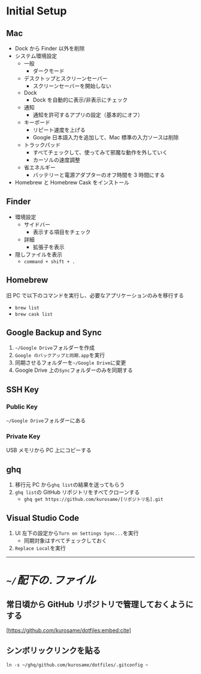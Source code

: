 # Initial Setup

## Mac

- Dock から Finder 以外を削除
- システム環境設定
  - 一般
    - ダークモード
  - デスクトップとスクリーンセーバー
    - スクリーンセーバーを開始しない
  - Dock
    - Dock を自動的に表示/非表示にチェック
  - 通知
    - 通知を許可するアプリの設定（基本的にオフ）
  - キーボード
    - リピート速度を上げる
    - Google 日本語入力を追加して、Mac 標準の入力ソースは削除
  - トラックパッド
    - すべてチェックして、使ってみて邪魔な動作を外していく
    - カーソルの速度調整
  - 省エネルギー
    - バッテリーと電源アダプターのオフ時間を 3 時間にする
- Homebrew と Homebrew Cask をインストール

## Finder

- 環境設定
  - サイドバー
    - 表示する項目をチェック
  - 詳細
    - 拡張子を表示
- 隠しファイルを表示
  - `command + shift + .`

## Homebrew

旧 PC で以下のコマンドを実行し、必要なアプリケーションのみを移行する

- `brew list`
- `brew cask list`

## Google Backup and Sync

1. `~/Google Drive`フォルダーを作成
1. `Google のバックアップと同期.app`を実行
1. 同期させるフォルダーを`~/Google Drive`に変更
1. Google Drive 上の`Sync`フォルダーのみを同期する

## SSH Key

### Public Key

`~/Google Drive`フォルダーにある

### Private Key

USB メモリから PC 上にコピーする

## ghq

1. 移行元 PC から`ghq list`の結果を送ってもらう
1. `ghq list`の GitHub リポジトリをすべてクローンする
   - `ghq get https://github.com/kurosame/[リポジトリ名].git`

## Visual Studio Code

1. UI 左下の設定から`Turn on Settings Sync...`を実行
   - 同期対象はすべてチェックしておく
1. `Replace Local`を実行

---

# _`~/`配下の`.`ファイル_

## 常日頃から GitHub リポジトリで管理しておくようにする

[https://github.com/kurosame/dotfiles:embed:cite]

## シンボリックリンクを貼る

`ln -s ~/ghq/github.com/kurosame/dotfiles/.gitconfig ~`
